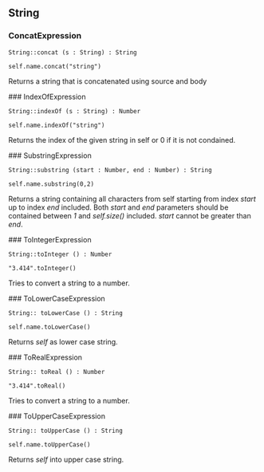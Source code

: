 ## String

### ConcatExpression

```ocl--example
String::concat (s : String) : String
```

```
self.name.concat("string")
```

Returns a string that is concatenated using source and body
<div class="clearboth"></div>
### IndexOfExpression

```ocl--example
String::indexOf (s : String) : Number
```

```
self.name.indexOf("string")
```

Returns the index of the given string in self or 0 if it is not condained.
<div class="clearboth"></div>
### SubstringExpression

```ocl--example
String::substring (start : Number, end : Number) : String
```

```
self.name.substring(0,2)
```

Returns a string containing all characters from self starting from index *start* up to index *end* included.
Both *start* and *end* parameters should be contained between *1* and *self.size()* included.
*start* cannot be greater than *end*.
<div class="clearboth"></div>
### ToIntegerExpression

```ocl--example
String::toInteger () : Number
```

```
"3.414".toInteger()
```

Tries to convert a string to a number.
<div class="clearboth"></div>
### ToLowerCaseExpression

```ocl--example
String:: toLowerCase () : String
```

```
self.name.toLowerCase()
```

Returns *self* as lower case string.
<div class="clearboth"></div>
### ToRealExpression

```ocl--example
String:: toReal () : Number
```

```
"3.414".toReal()
```

Tries to convert a string to a number.
<div class="clearboth"></div>
### ToUpperCaseExpression

```ocl--example
String:: toUpperCase () : String
```

```
self.name.toUpperCase()
```

Returns *self* into upper case string.
<div class="clearboth"></div>
